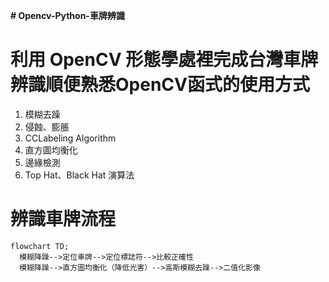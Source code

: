 __# Opencv-Python-車牌辨識__

# 利用 OpenCV 形態學處裡完成台灣車牌辨識順便熟悉OpenCV函式的使用方式
  1. 模糊去躁
  2. 侵蝕、膨脹
  3. CCLabeling Algorithm
  4. 直方圖均衡化
  5. 邊緣檢測
  6. Top Hat、Black Hat 演算法

# 辨識車牌流程


```mermaid
flowchart TD;
  模糊降躁-->定位車牌-->定位標誌符-->比較正確性
  模糊降躁-->直方圖均衡化（降低光害）-->高斯模糊去躁-->二值化影像
```
